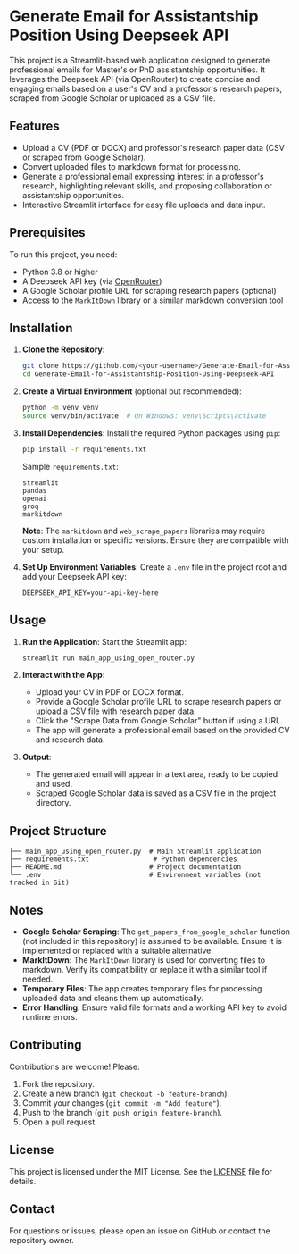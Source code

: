 # Generate Email for Assistantship Position Using Deepseek API

This project is a Streamlit-based web application designed to generate professional emails for Master's or PhD assistantship opportunities. It leverages the Deepseek API (via OpenRouter) to create concise and engaging emails based on a user's CV and a professor's research papers, scraped from Google Scholar or uploaded as a CSV file.

## Features
- Upload a CV (PDF or DOCX) and professor's research paper data (CSV or scraped from Google Scholar).
- Convert uploaded files to markdown format for processing.
- Generate a professional email expressing interest in a professor's research, highlighting relevant skills, and proposing collaboration or assistantship opportunities.
- Interactive Streamlit interface for easy file uploads and data input.

## Prerequisites
To run this project, you need:
- Python 3.8 or higher
- A Deepseek API key (via [OpenRouter](https://openrouter.ai/))
- A Google Scholar profile URL for scraping research papers (optional)
- Access to the `MarkItDown` library or a similar markdown conversion tool

## Installation
1. **Clone the Repository**:
   ```bash
   git clone https://github.com/<your-username>/Generate-Email-for-Assistantship-Position-Using-Deepseek-API.git
   cd Generate-Email-for-Assistantship-Position-Using-Deepseek-API
   ```

2. **Create a Virtual Environment** (optional but recommended):
   ```bash
   python -m venv venv
   source venv/bin/activate  # On Windows: venv\Scripts\activate
   ```

3. **Install Dependencies**:
   Install the required Python packages using `pip`:
   ```bash
   pip install -r requirements.txt
   ```

   Sample `requirements.txt`:
   ```
   streamlit
   pandas
   openai
   groq
   markitdown
   ```

   **Note**: The `markitdown` and `web_scrape_papers` libraries may require custom installation or specific versions. Ensure they are compatible with your setup.

4. **Set Up Environment Variables**:
   Create a `.env` file in the project root and add your Deepseek API key:
   ```plaintext
   DEEPSEEK_API_KEY=your-api-key-here
   ```

## Usage
1. **Run the Application**:
   Start the Streamlit app:
   ```bash
   streamlit run main_app_using_open_router.py
   ```

2. **Interact with the App**:
   - Upload your CV in PDF or DOCX format.
   - Provide a Google Scholar profile URL to scrape research papers or upload a CSV file with research paper data.
   - Click the "Scrape Data from Google Scholar" button if using a URL.
   - The app will generate a professional email based on the provided CV and research data.

3. **Output**:
   - The generated email will appear in a text area, ready to be copied and used.
   - Scraped Google Scholar data is saved as a CSV file in the project directory.

## Project Structure
```plaintext
├── main_app_using_open_router.py  # Main Streamlit application
├── requirements.txt                # Python dependencies
├── README.md                      # Project documentation
└── .env                           # Environment variables (not tracked in Git)
```

## Notes
- **Google Scholar Scraping**: The `get_papers_from_google_scholar` function (not included in this repository) is assumed to be available. Ensure it is implemented or replaced with a suitable alternative.
- **MarkItDown**: The `MarkItDown` library is used for converting files to markdown. Verify its compatibility or replace it with a similar tool if needed.
- **Temporary Files**: The app creates temporary files for processing uploaded data and cleans them up automatically.
- **Error Handling**: Ensure valid file formats and a working API key to avoid runtime errors.

## Contributing
Contributions are welcome! Please:
1. Fork the repository.
2. Create a new branch (`git checkout -b feature-branch`).
3. Commit your changes (`git commit -m "Add feature"`).
4. Push to the branch (`git push origin feature-branch`).
5. Open a pull request.

## License
This project is licensed under the MIT License. See the [LICENSE](LICENSE) file for details.

## Contact
For questions or issues, please open an issue on GitHub or contact the repository owner.